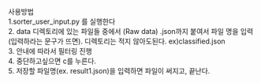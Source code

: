 사용방법<br>
1.sorter_user_input.py 를 실행한다<br>
2. data 디렉토리에 있는 파일들 중에서 (Raw data) .json까지 붙여서 파일 명을 입력(입력하라는 문구가 뜨면). 디렉토리는 적지 않아도된다. ex)classified.json<br>
3. 안내에 따라서 필터링 진행<br>
4. 중단하고싶으면 c를 누른다.<br>
5. 저장할 파일명(ex. result1.json)을 입력하면 파일이 써지고, 끝난다.<br>
